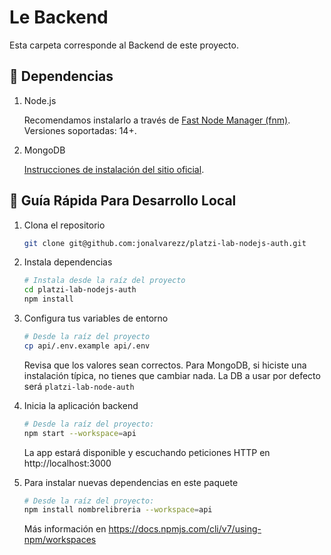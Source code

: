 # Le Backend

Esta carpeta corresponde al Backend de este proyecto.

## 🚗 Dependencias

1. Node.js

   Recomendamos instalarlo a través de [Fast Node Manager (fnm)](https://github.com/Schniz/fnm). Versiones soportadas: 14+.

1. MongoDB

   [Instrucciones de instalación del sitio oficial](https://www.mongodb.com/docs/manual/administration/install-community/).

## 🤖 Guía Rápida Para Desarrollo Local

1. Clona el repositorio

   ```sh
   git clone git@github.com:jonalvarezz/platzi-lab-nodejs-auth.git
   ```

1. Instala dependencias

   ```sh
   # Instala desde la raíz del proyecto
   cd platzi-lab-nodejs-auth
   npm install
   ```

1. Configura tus variables de entorno

   ```sh
   # Desde la raíz del proyecto
   cp api/.env.example api/.env
   ```

   Revisa que los valores sean correctos. Para MongoDB, si hiciste una instalación típica, no tienes que cambiar nada. La DB a usar por defecto será `platzi-lab-node-auth`

1. Inicia la aplicación backend

   ```sh
   # Desde la raíz del proyecto:
   npm start --workspace=api
   ```

   La app estará disponible y escuchando peticiones HTTP en http://localhost:3000

1. Para instalar nuevas dependencias en este paquete

   ```sh
   # Desde la raíz del proyecto:
   npm install nombrelibreria --workspace=api
   ```

   Más información en https://docs.npmjs.com/cli/v7/using-npm/workspaces
